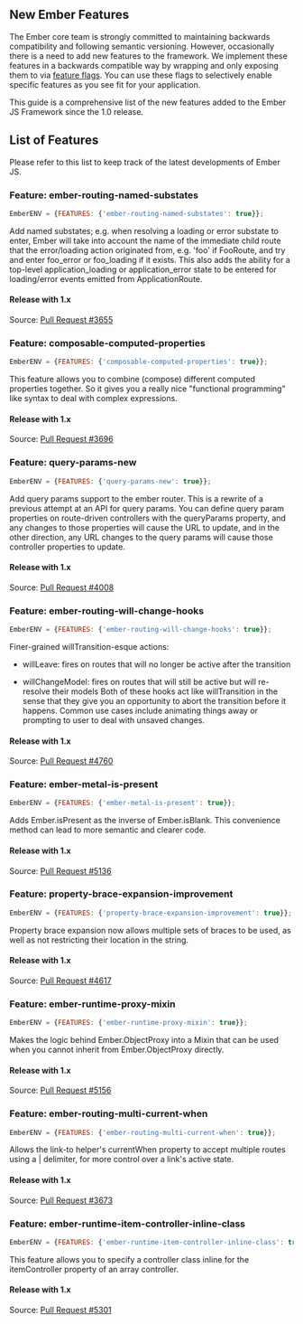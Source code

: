 ## New Ember Features

The Ember core team is strongly committed to maintaining backwards compatibility and following semantic versioning. However, occasionally there is a need to add new features to the framework. We implement these features in a backwards compatible way by wrapping and only exposing them to via [feature flags](/guides/configuring-ember/feature-flags/).
You can use these flags to selectively enable specific features as you see fit for your application.

This guide is a comprehensive list of the new features added to the Ember JS Framework since the 1.0 release. 

## List of Features

Please refer to this list to keep track of the latest developments of Ember JS.

### Feature: ember-routing-named-substates

```javascript
EmberENV = {FEATURES: {'ember-routing-named-substates': true}};
```

Add named substates; e.g. when resolving a loading or error substate to enter, Ember will take into account the name of the immediate child route that the error/loading action originated from, e.g. 'foo' if FooRoute, and try and enter foo_error or foo_loading if it exists. This also adds the ability for a top-level application_loading or application_error state to be entered for loading/error events emitted from ApplicationRoute.

#### Release with 1.x

Source: [Pull Request #3655](https://github.com/emberjs/ember.js/pull/3655)


### Feature: composable-computed-properties

```javascript
EmberENV = {FEATURES: {'composable-computed-properties': true}};
```

This feature allows you to combine (compose) different computed properties together. So it gives you a really nice "functional programming" like syntax to deal with complex expressions.

#### Release with 1.x
Source: [Pull Request #3696](https://github.com/emberjs/ember.js/pull/3696)

### Feature: query-params-new

```javascript
EmberENV = {FEATURES: {'query-params-new': true}};
```

Add query params support to the ember router. This is a rewrite of a previous attempt at an API for query params. You can define query param properties on route-driven controllers with the queryParams property, and any changes to those properties will cause the URL to update, and in the other direction, any URL changes to the query params will cause those controller properties to update.

#### Release with 1.x
Source: [Pull Request #4008](https://github.com/emberjs/ember.js/pull/4008)

### Feature: ember-routing-will-change-hooks

```javascript
EmberENV = {FEATURES: {'ember-routing-will-change-hooks': true}};
```

Finer-grained willTransition-esque actions:

- willLeave: fires on routes that will no longer be active after the transition

- willChangeModel: fires on routes that will still be active but will re-resolve their models
Both of these hooks act like willTransition in the sense that they give you an opportunity to abort the transition before it happens. Common use cases include animating things away or prompting to user to deal with unsaved changes.

#### Release with 1.x
Source: [Pull Request #4760](https://github.com/emberjs/ember.js/pull/4760)

### Feature: ember-metal-is-present

```javascript
EmberENV = {FEATURES: {'ember-metal-is-present': true}};
```

Adds Ember.isPresent as the inverse of Ember.isBlank. This convenience method can lead to more semantic and clearer code.

#### Release with 1.x
Source: [Pull Request #5136](https://github.com/emberjs/ember.js/pull/5136)

### Feature: property-brace-expansion-improvement

```javascript
EmberENV = {FEATURES: {'property-brace-expansion-improvement': true}};
```

Property brace expansion now allows multiple sets of braces to be used, as well as not restricting their location in the string.

#### Release with 1.x
Source: [Pull Request #4617](https://github.com/emberjs/ember.js/pull/4617)

### Feature: ember-runtime-proxy-mixin

```javascript
EmberENV = {FEATURES: {'ember-runtime-proxy-mixin': true}};
```

Makes the logic behind Ember.ObjectProxy into a Mixin that can be used when you cannot inherit from Ember.ObjectProxy directly.

#### Release with 1.x
Source: [Pull Request #5156](https://github.com/emberjs/ember.js/pull/5156)

### Feature: ember-routing-multi-current-when

```javascript
EmberENV = {FEATURES: {'ember-routing-multi-current-when': true}};
```

Allows the link-to helper's currentWhen property to accept multiple routes using a | delimiter, for more control over a link's active state.

#### Release with 1.x
Source: [Pull Request #3673](https://github.com/emberjs/ember.js/pull/3673)

### Feature: ember-runtime-item-controller-inline-class

```javascript
EmberENV = {FEATURES: {'ember-runtime-item-controller-inline-class': true}};
```

This feature allows you to specify a controller class inline for the itemController property of an array controller.

#### Release with 1.x
Source: [Pull Request #5301](https://github.com/emberjs/ember.js/pull/5301)
